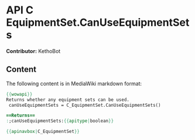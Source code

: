 # API C EquipmentSet.CanUseEquipmentSets

**Contributor:** KethoBot

## Content

The following content is in MediaWiki markdown format:

```mediawiki
{{wowapi}}
Returns whether any equipment sets can be used.
 canUseEquipmentSets = C_EquipmentSet.CanUseEquipmentSets()

==Returns==
:;canUseEquipmentSets:{{apitype|boolean}}

{{apinavbox|C_EquipmentSet}}
```